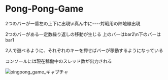 # Pong-Pong-Game
2つのバーが一番左の上下に出現\n真ん中に----対戦用の陣地線出現

2つのバーがある一定数繰り返しの移動が生じる
上のバーはbar2\n下のバーはbar1

2人で遊べるように、それぞれのキーを押せばバーが移動するようになっている

コンソールには現在稼働中のスレッド数が出力される

![pingpong_game_キャプチャ](https://user-images.githubusercontent.com/39981286/129738799-99411254-d9a2-4994-8782-0519a94b22b6.PNG)
